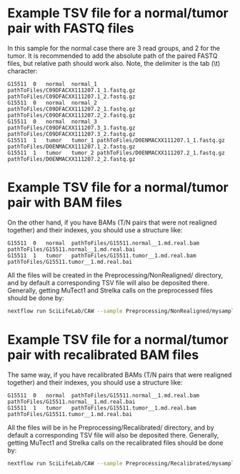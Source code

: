 # Example TSV file for a normal/tumor pair with FASTQ files

In this sample for the normal case there are 3 read groups, and 2 for the tumor. It is recommended to add the absolute path of the paired 
FASTQ files, but relative path should work also. Note, the delimiter is the tab (\t) character:
```
G15511	0	normal	normal_1	pathToFiles/C09DFACXX111207.1_1.fastq.gz	pathToFiles/C09DFACXX111207.1_2.fastq.gz
G15511	0	normal	normal_2	pathToFiles/C09DFACXX111207.2_1.fastq.gz	pathToFiles/C09DFACXX111207.2_2.fastq.gz
G15511	0	normal	normal_3	pathToFiles/C09DFACXX111207.3_1.fastq.gz	pathToFiles/C09DFACXX111207.3_2.fastq.gz
G15511	1	tumor	tumor_1	pathToFiles/D0ENMACXX111207.1_1.fastq.gz	pathToFiles/D0ENMACXX111207.1_2.fastq.gz
G15511	1	tumor	tumor_2	pathToFiles/D0ENMACXX111207.2_1.fastq.gz	pathToFiles/D0ENMACXX111207.2_2.fastq.gz
```

# Example TSV file for a normal/tumor pair with BAM files
On the other hand, if you have BAMs (T/N pairs that were not realigned together) and their indexes, you should use a structure like:
```
G15511	0	normal	pathToFiles/G15511.normal__1.md.real.bam	pathToFiles/G15511.normal__1.md.real.bai
G15511	1	tumor	pathToFiles/G15511.tumor__1.md.real.bam pathToFiles/G15511.tumor__1.md.real.bai
```
All the files will be created in the Preprocessing/NonRealigned/ directory, and by default a corresponding TSV file will also be deposited there. Generally, getting MuTect1 and Strelka calls on the preprocessed files should be done by:
```bash
nextflow run SciLifeLab/CAW --sample Preprocessing/NonRealigned/mysample.tsv --steps realign,MuTect1,Strelka
```
# Example TSV file for a normal/tumor pair with recalibrated BAM files
The same way, if you have recalibrated BAMs (T/N pairs that were realigned together) and their indexes, you should use a structure like:
```
G15511	0	normal	pathToFiles/G15511.normal__1.md.real.bam	pathToFiles/G15511.normal__1.md.real.bai
G15511	1	tumor	pathToFiles/G15511.tumor__1.md.real.bam	pathToFiles/G15511.tumor__1.md.real.bai
```
All the files will be in he Preprocessing/Recalibrated/ directory, and by default a corresponding TSV file will also be deposited there. Generally, getting MuTect1 and Strelka calls on the recalibrated files should be done by:

```bash
nextflow run SciLifeLab/CAW --sample Preprocessing/Recalibrated/mysample.tsv --steps skipPreprocessing,MuTect1,Strelka
```
